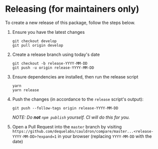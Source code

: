 # Releasing (for maintainers only)

To create a new release of this package, follow the steps below.

1. Ensure you have the latest changes
   ```
   git checkout develop
   git pull origin develop
   ```
1. Create a release branch using today's date
   ```
   git checkout -b release-YYYY-MM-DD
   git push -u origin release-YYYY-MM-DD
   ```
1. Ensure dependencies are installed, then run the release script
   ```
   yarn
   yarn release
   ```
1. Push the changes (in accordance to the `release` script's output):

   ```
   git push --follow-tags origin release-YYYY-MM-DD
   ```

   _NOTE: Do **not** `npm publish` yourself. CI will do this for you._

1. Open a Pull Request into the `master` branch by visiting `https://github.com/dequelabs/cauldron/compare/master...<release-YYYY-MM-DD>?expand=1` in your browser (replacing `YYYY-MM-DD` with the date)
